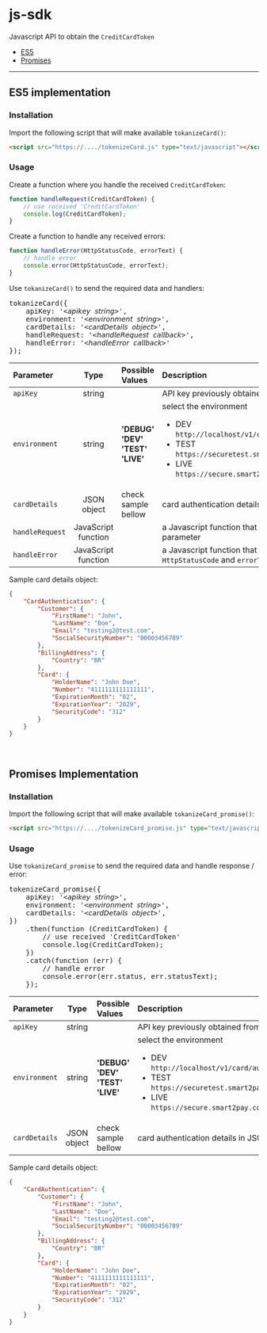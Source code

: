 # js-sdk

Javascript API to obtain the `CreditCardToken`

- [ES5](#es5-implementation)
- [Promises](#promises-implementation)

---

## ES5 implementation

### Installation

Import the following script that will make available `tokanizeCard()`:
```html
<script src="https://..../tokenizeCard.js" type="text/javascript"></script>
```

### Usage

Create a function where you handle the received `CreditCardToken`:
```javascript
function handleRequest(CreditCardToken) {
    // use received 'CreditCardToken'
    console.log(CreditCardToken);
}
```

Create a function to handle any received errors:
```javascript
function handleError(HttpStatusCode, errorText) {
    // handle error
    console.error(HttpStatusCode, errorText);
}
```

Use `tokanizeCard()` to send the required data and handlers:
<pre lang="javascript">
tokanizeCard({
    apiKey: '&lt;𝘢𝘱𝘪𝘬𝘦𝘺 𝘴𝘵𝘳𝘪𝘯𝘨&gt;', 
    environment: '&lt;𝘦𝘯𝘷𝘪𝘳𝘰𝘯𝘮𝘦𝘯𝘵 𝘴𝘵𝘳𝘪𝘯𝘨&gt;',
    cardDetails: '&lt;𝘤𝘢𝘳𝘥𝘋𝘦𝘵𝘢𝘪𝘭𝘴 𝘰𝘣𝘫𝘦𝘤𝘵&gt;',
    handleRequest: '&lt;𝘩𝘢𝘯𝘥𝘭𝘦𝘙𝘦𝘲𝘶𝘦𝘴𝘵 𝘤𝘢𝘭𝘭𝘣𝘢𝘤𝘬&gt;',
    handleError: '&lt;𝘩𝘢𝘯𝘥𝘭𝘦𝘌𝘳𝘳𝘰𝘳 𝘤𝘢𝘭𝘭𝘣𝘢𝘤𝘬&gt;'
});
</pre>

| Parameter         | Type          | Possible Values                       | Description                                   |
| :---              | :---:         | :---                                  | :---                                          |
| `apiKey`          | string        |                                       | API key previously obtained from S2P server   |
| `environment`     | string        | **'DEBUG'**<br />**'DEV'**<br />**'TEST'**<br />**'LIVE'** | select the environment <br /><ul><li>DEV <br />`http://localhost/v1/card/authenticate`</li><li>TEST <br />`https://securetest.smart2pay.com/v1/card/authenticate`</li><li>LIVE <br />`https://secure.smart2pay.com/v1/card/authenticate`</li></ul>    |
| `cardDetails`     | JSON object   | check sample bellow  | card authentication details in JSON format |
| `handleRequest`   | JavaScript function   |   | a Javascript function that will receive `CreditCardToken` as a parameter |
| `handleError`     | JavaScript function   |   | a Javascript function that will receive an error code: `HttpStatusCode` and `errorText` parameters |

Sample card details object:
```json
{
    "CardAuthentication": {
        "Customer": {
            "FirstName": "John",
            "LastName": "Doe",
            "Email": "testing2@test.com",
            "SocialSecurityNumber": "00003456789"
        },
        "BillingAddress": {
            "Country": "BR"
        },
        "Card": {
            "HolderName": "John Doe",
            "Number": "4111111111111111",
            "ExpirationMonth": "02",
            "ExpirationYear": "2029",
            "SecurityCode": "312"
        }
    }
}
```

<br />

## Promises Implementation

### Installation

Import the following script that will make available `tokanizeCard_promise()`:
```html
<script src="https://..../tokenizeCard_promise.js" type="text/javascript"></script>
```

### Usage

Use `tokanizeCard_promise` to send the required data and handle response / error:
<pre lang="javascript">
tokenizeCard_promise({
    apiKey: '&lt;𝘢𝘱𝘪𝘬𝘦𝘺 𝘴𝘵𝘳𝘪𝘯𝘨&gt;',
    environment: '&lt;𝘦𝘯𝘷𝘪𝘳𝘰𝘯𝘮𝘦𝘯𝘵 𝘴𝘵𝘳𝘪𝘯𝘨&gt;',
    cardDetails: '&lt;𝘤𝘢𝘳𝘥𝘋𝘦𝘵𝘢𝘪𝘭𝘴 𝘰𝘣𝘫𝘦𝘤𝘵&gt;',
})
    .then(function (CreditCardToken) {
        // use received 'CreditCardToken'
        console.log(CreditCardToken);
    })
    .catch(function (err) {
        // handle error
        console.error(err.status, err.statusText);
    });
</pre>

| Parameter         | Type          | Possible Values                       | Description                                   |
| :---              | :---:         | :---                                  | :---                                          |
| `apiKey`          | string        |                                       | API key previously obtained from S2P server   |
| `environment`     | string        | **'DEBUG'**<br />**'DEV'**<br />**'TEST'**<br />**'LIVE'** | select the environment <br /><ul><li>DEV <br />`http://localhost/v1/card/authenticate`</li><li>TEST <br />`https://securetest.smart2pay.com/v1/card/authenticate`</li><li>LIVE <br />`https://secure.smart2pay.com/v1/card/authenticate`</li></ul>    |
| `cardDetails`     | JSON object   | check sample bellow  | card authentication details in JSON format |

Sample card details object:
```json
{
    "CardAuthentication": {
        "Customer": {
            "FirstName": "John",
            "LastName": "Doe",
            "Email": "testing2@test.com",
            "SocialSecurityNumber": "00003456789"
        },
        "BillingAddress": {
            "Country": "BR"
        },
        "Card": {
            "HolderName": "John Doe",
            "Number": "4111111111111111",
            "ExpirationMonth": "02",
            "ExpirationYear": "2029",
            "SecurityCode": "312"
        }
    }
}
```
